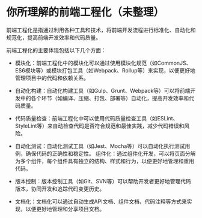 # 你所理解的前端工程化（未整理）
前端工程化是指通过利用各种工具和技术，将前端开发流程进行标准化、自动化和规范化，提高前端开发效率和代码质量。

前端工程化的主要体现包括以下几个方面：

- 模块化：前端工程化中的模块化可以通过使用模块化规范（如CommonJS、ES6模块等）或模块打包工具（如Webpack、Rollup等）来实现，以便更好地管理项目中的代码和依赖关系。
  
- 自动化构建：自动化构建工具（如Gulp、Grunt、Webpack等）可以将前端开发中的各个环节（如编译、压缩、打包、部署等）自动化，提高开发效率和代码质量。
  
- 代码质量检查：前端工程化中可以使用代码质量检查工具（如ESLint、StyleLint等）来自动检查代码是否符合规范和最佳实践，减少代码错误和风险。
  
- 自动化测试：自动化测试工具（如Jest、Mocha等）可以自动化执行测试用例，确保代码的正确性和稳定性。
组件化：通过组件化开发，可以将页面分解为多个组件，每个组件具有独立的结构、样式和行为，以便更好地管理和重用代码。

- 版本控制：版本控制工具（如Git、SVN等）可以帮助开发者更好地管理代码版本，协同开发和追踪代码变更历史。
- 文档化：文档化可以通过自动生成API文档、组件文档、代码注释等方式来实现，以便更好地管理和分享项目文档。